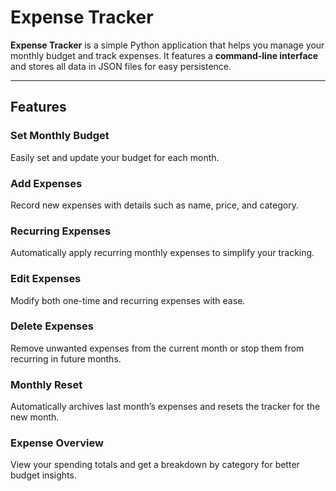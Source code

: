 # Expense Tracker

**Expense Tracker** is a simple Python application that helps you manage your monthly budget and track expenses. It features a **command-line interface** and stores all data in JSON files for easy persistence.

---

## Features

### Set Monthly Budget
Easily set and update your budget for each month.

### Add Expenses
Record new expenses with details such as name, price, and category.

### Recurring Expenses
Automatically apply recurring monthly expenses to simplify your tracking.

### Edit Expenses
Modify both one-time and recurring expenses with ease.

### Delete Expenses
Remove unwanted expenses from the current month or stop them from recurring in future months.

### Monthly Reset
Automatically archives last month’s expenses and resets the tracker for the new month.

### Expense Overview
View your spending totals and get a breakdown by category for better budget insights.

